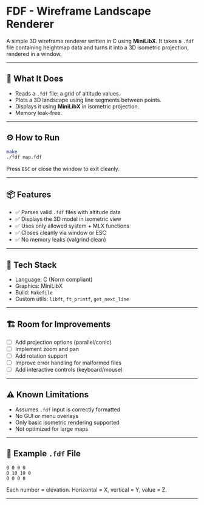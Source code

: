 # FDF - Wireframe Landscape Renderer

A simple 3D wireframe renderer written in C using **MiniLibX**. It takes a `.fdf` file containing heightmap data and turns it into a 3D isometric projection, rendered in a window.

---

## 🧠 What It Does

- Reads a `.fdf` file: a grid of altitude values.
- Plots a 3D landscape using line segments between points.
- Displays it using **MiniLibX** in isometric projection.
- Memory leak-free.

---

## ⚙️ How to Run

```bash
make
./fdf map.fdf
```

Press `ESC` or close the window to exit cleanly.

---

## 📦 Features

- ✅ Parses valid `.fdf` files with altitude data
- ✅ Displays the 3D model in isometric view
- ✅ Uses only allowed system + MLX functions
- ✅ Closes cleanly via window or ESC
- ✅ No memory leaks (valgrind clean)

---

## 🧰 Tech Stack

- Language: C (Norm compliant)
- Graphics: MiniLibX
- Build: `Makefile`
- Custom utils: `libft`, `ft_printf`, `get_next_line`

---

## 🏗️ Room for Improvements

- [ ] Add projection options (parallel/conic)
- [ ] Implement zoom and pan
- [ ] Add rotation support
- [ ] Improve error handling for malformed files
- [ ] Add interactive controls (keyboard/mouse)

---

## ⚠️ Known Limitations

- Assumes `.fdf` input is correctly formatted
- No GUI or menu overlays
- Only basic isometric rendering supported
- Not optimized for large maps

---

## 📁 Example `.fdf` File

```
0 0 0 0
0 10 10 0
0 0 0 0
```

Each number = elevation. Horizontal = X, vertical = Y, value = Z.


---

